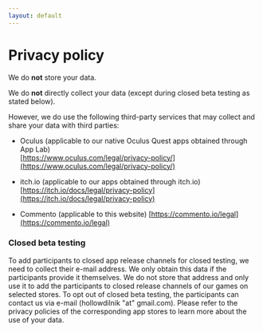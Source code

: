 ```yaml
---
layout: default
---
```


# Privacy policy

We do **not** store your data.

We do **not** directly collect your data (except during closed beta testing as stated below).

However, we do use the following third-party services that may collect and share your data with third parties:

- Oculus (applicable to our native Oculus Quest apps obtained through App Lab)  
[https://www.oculus.com/legal/privacy-policy/](https://www.oculus.com/legal/privacy-policy/)

- itch.io (applicable to our apps obtained through itch.io)  
[https://itch.io/docs/legal/privacy-policy](https://itch.io/docs/legal/privacy-policy)

- Commento (applicable to this website)
[https://commento.io/legal](https://commento.io/legal)

### Closed beta testing

To add participants to closed app release channels for closed testing, we need to collect their e-mail address. We only obtain this data if the participants provide it themselves. We do not store that address and only use it to add the participants to closed release channels of our games on selected stores. To opt out of closed beta testing, the participants can contact us via e-mail (hollowdilnik "at" gmail.com). Please refer to the privacy policies of the corresponding app stores to learn more about the use of your data.

